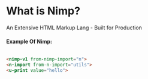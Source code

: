 <h1>What is Nimp?</h1>

<p>An Extensive HTML Markup Lang - Built for Production </p>

<h4>Example Of Nimp:</h4>

```html

<nimp-v1 from-nimp-import="n">
<n-import from-n-import="utils">
<u-print value="hello">

```

